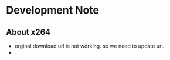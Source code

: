 # Development Note

## About x264
- orginal download url is not working. so we need to update url.
- 
